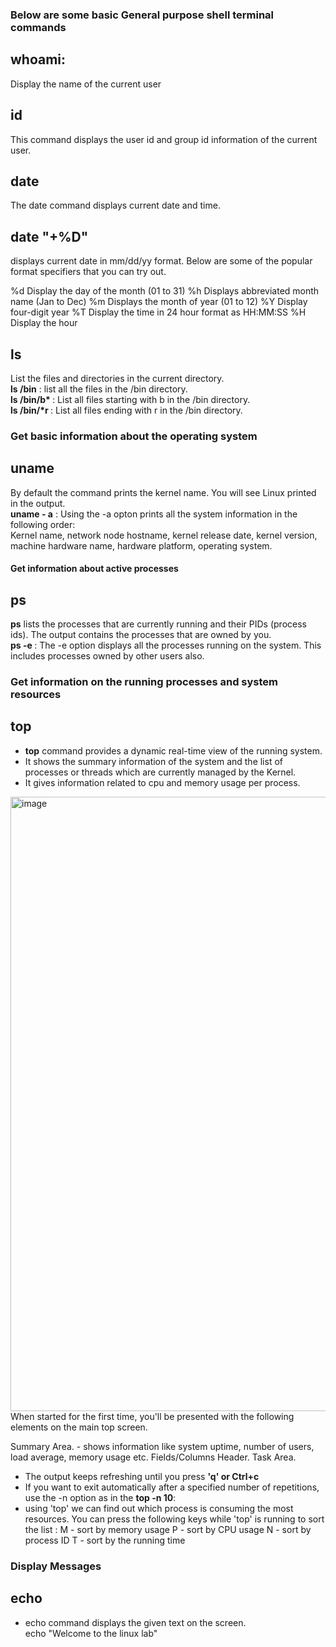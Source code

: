 ### Below are some basic General purpose shell terminal commands

## whoami: 
Display the name of the current user

## id
This command displays the user id and group id information of the current user.

## date
The date command displays current date and time.
## date "+%D"
displays current date in mm/dd/yy format.
Below are some of the popular format specifiers that you can try out.

  %d	Display the day of the month (01 to 31)
  %h	Displays abbreviated month name (Jan to Dec)
  %m	Displays the month of year (01 to 12)
  %Y	Display four-digit year
  %T	Display the time in 24 hour format as HH:MM:SS
  %H	Display the hour
## ls
List the files and directories in the current directory.<br>
  <b>ls /bin</b> : list all the files in the /bin directory.<br>
  <b>ls /bin/b* </b> : List all files starting with b in the /bin directory.<br>
  <b>ls /bin/*r </b> : List all files ending with r in the /bin directory.<br>
### Get basic information about the operating system

## uname
By default the command prints the kernel name. You will see Linux printed in the output.<br>
  <b> uname - a</b> : Using the -a opton prints all the system information in the following order:<br> 
    Kernel name, network node hostname, kernel release date, kernel version, machine hardware name, hardware platform, operating system.
#### Get information about active processes

## ps
<b> ps</b> lists the processes that are currently running and their PIDs (process ids).
The output contains the processes that are owned by you.<br>
  <b> ps -e </b> : The -e option displays all the processes running on the system. This includes processes owned by other users also.<br>

### Get information on the running processes and system resources
## top
- <b>top</b> command provides a dynamic real-time view of the running system.
- It shows the summary information of the system and the list of processes or threads which are currently managed by the Kernel.
- It gives information related to cpu and memory usage per process.
<img width="983" alt="image" src="https://user-images.githubusercontent.com/26862785/135751978-3cdbf6e6-f1de-494a-9ef3-605bef7575b0.png">
When started for the first time, you'll be presented with the following elements on the main top screen.

Summary Area. - shows information like system uptime, number of users, load average, memory usage etc.
Fields/Columns Header.
Task Area.
- The output keeps refreshing until you press <b> 'q' or Ctrl+c</b>
- If you want to exit automatically after a specified number of repetitions, use the -n option as in the 
    <b> top -n 10</b>:
- using 'top' we can find out which process is consuming the most resources. You can press the following keys while 'top' is running to sort the list :
  M - sort by memory usage 
  P - sort by CPU usage 
  N - sort by process ID 
  T - sort by the running time

### Display Messages
## echo
- echo command displays the given text on the screen. <br>
    echo "Welcome to the linux lab"
